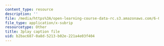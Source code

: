 ```yaml
---
content_type: resource
description: ''
file: /media/https%3A/open-learning-course-data-rc.s3.amazonaws.com/6-046j-design-and-analysis-of-algorithms-spring-2015/b2bac6870a8d5213b02e221a4e03f404_EQjwWn-WrdI.vtt
file_type: application/x-subrip
resourcetype: Other
title: 3play caption file
uid: b2bac687-0a8d-5213-b02e-221a4e03f404
---
```

